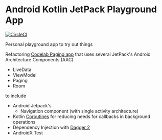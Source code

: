 Android Kotlin JetPack Playground App
=====================================
[![CircleCI](https://circleci.com/gh/agr111/android-paging.svg?style=svg)](https://circleci.com/gh/agr111/android-paging)

Personal playground app to try out things

Refactoring [Codelab Paging app](https://codelabs.developers.google.com/codelabs/android-paging) that uses several JetPack's Android Architecture Components (AAC)

- LiveData
- ViewModel
- Paging
- Room

 to include

- Android Jetpack's
    - Navigation component (with single activity architecture)
- Kotlin [Coroutines](https://kotlinlang.org/docs/reference/coroutines-overview.html) for reducing needs for callbacks in background operations
- Dependency Injection with [Dagger 2](https://github.com/google/dagger)
- AndroidX Test